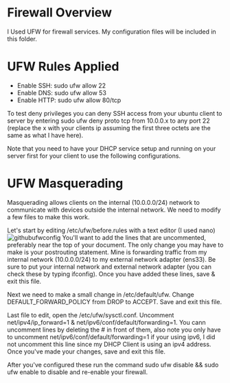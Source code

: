 # Firewall Overview
I Used UFW for firewall services. My configuration files will be included in this folder.
# UFW Rules Applied
- Enable SSH: sudo ufw allow 22
- Enable DNS: sudo ufw allow 53
- Enable HTTP: sudo ufw allow 80/tcp

To test deny privileges you can deny SSH access from your ubuntu client to server by entering
sudo ufw deny proto tcp from 10.0.0.x to any port 22 (replace the x with your clients ip assuming the first three octets are the same as what I have here). 

Note that you need to have your DHCP service setup and running on your server first for your client to use the following configurations.

# UFW Masquerading
Masquerading allows clients on the internal (10.0.0.0/24) network to communicate with devices outside the internal network. We need to modify a few files to make this work.

Let's start by editing /etc/ufw/before.rules with a text editor (I used nano)
![githubufwconfig](https://user-images.githubusercontent.com/73500216/97432923-7bee3a00-18fb-11eb-8364-2fc997280c0c.JPG)
You'll want to add the lines that are uncommented, preferably near the top of your document. The only change you may have to make is your postrouting statement. Mine is forwarding traffic from my internal network (10.0.0.0/24) to my external network adapter (ens33). Be sure to put your internal network and external network adapter (you can check these by typing ifconfig). Once you have added these lines, save & exit this file.

Next we need to make a small change in /etc/default/ufw.
Change DEFAULT_FORWARD_POLICY from DROP to ACCEPT.
Save and exit this file.

Last file to edit, open the /etc/ufw/sysctl.conf.
Uncomment net/ipv4/ip_forward=1 & net/ipv6/conf/default/forwarding=1.
You cann uncomment lines by deleting the # in front of them, also note you only have to uncomment net/ipv6/conf/default/forwarding=1 if your using ipv6, I did not uncomment this line since my DHCP Client is using an ipv4 address. Once you've made your changes, save and exit this file.

After you've configured these run the command sudo ufw disable && sudo ufw enable to disable and   re-enable your firewall.
